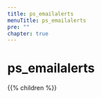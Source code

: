 ```yaml
---
title: ps_emailalerts
menuTitle: ps_emailalerts 
pre: ""
chapter: true
---
```

        
# ps_emailalerts

{{% children %}}